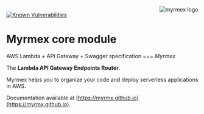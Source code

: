 <img align="right" alt="myrmex logo" src="https://raw.githubusercontent.com/myrmx/myrmex/master/img/myrmex-logo2.png" />

[![Known Vulnerabilities](https://snyk.io/test/npm/@myrmex/core/badge.svg)](https://snyk.io/test/npm/@myrmex/core)

# Myrmex core module

AWS Lambda + API Gateway + Swagger specification === *Myrmex*

The **Lambda API Gateway Endpoints Router**.

Myrmex helps you to organize your code and deploy serverless applications in AWS.

Documentation available at [https://myrmx.github.io](https://myrmx.github.io).
